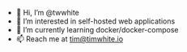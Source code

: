 - 👋 Hi, I’m @twwhite
- 👀 I’m interested in self-hosted web applications
- 🌱 I’m currently learning docker/docker-compose
- 📫 Reach me at tim@timwhite.io

<!---
twwhite/twwhite is a ✨ special ✨ repository because its `README.md` (this file) appears on your GitHub profile.
You can click the Preview link to take a look at your changes.
--->
